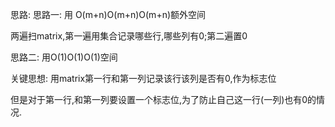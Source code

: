思路:
思路一: 用 O(m+n)O(m+n)O(m+n)额外空间

两遍扫matrix,第一遍用集合记录哪些行,哪些列有0;第二遍置0

思路二: 用O(1)O(1)O(1)空间

关键思想: 用matrix第一行和第一列记录该行该列是否有0,作为标志位

但是对于第一行,和第一列要设置一个标志位,为了防止自己这一行(一列)也有0的情况.

